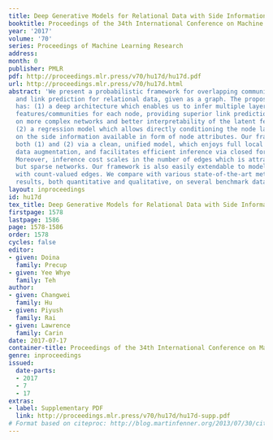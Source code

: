 ```yaml
---
title: Deep Generative Models for Relational Data with Side Information
booktitle: Proceedings of the 34th International Conference on Machine Learning
year: '2017'
volume: '70'
series: Proceedings of Machine Learning Research
address: 
month: 0
publisher: PMLR
pdf: http://proceedings.mlr.press/v70/hu17d/hu17d.pdf
url: http://proceedings.mlr.press/v70/hu17d.html
abstract: 'We present a probabilistic framework for overlapping community discovery
  and link prediction for relational data, given as a graph. The proposed framework
  has: (1) a deep architecture which enables us to infer multiple layers of latent
  features/communities for each node, providing superior link prediction performance
  on more complex networks and better interpretability of the latent features; and
  (2) a regression model which allows directly conditioning the node latent features
  on the side information available in form of node attributes. Our framework handles
  both (1) and (2) via a clean, unified model, which enjoys full local conjugacy via
  data augmentation, and facilitates efficient inference via closed form Gibbs sampling.
  Moreover, inference cost scales in the number of edges which is attractive for massive
  but sparse networks. Our framework is also easily extendable to model weighted networks
  with count-valued edges. We compare with various state-of-the-art methods and report
  results, both quantitative and qualitative, on several benchmark data sets.'
layout: inproceedings
id: hu17d
tex_title: Deep Generative Models for Relational Data with Side Information
firstpage: 1578
lastpage: 1586
page: 1578-1586
order: 1578
cycles: false
editor:
- given: Doina
  family: Precup
- given: Yee Whye
  family: Teh
author:
- given: Changwei
  family: Hu
- given: Piyush
  family: Rai
- given: Lawrence
  family: Carin
date: 2017-07-17
container-title: Proceedings of the 34th International Conference on Machine Learning
genre: inproceedings
issued:
  date-parts:
  - 2017
  - 7
  - 17
extras:
- label: Supplementary PDF
  link: http://proceedings.mlr.press/v70/hu17d/hu17d-supp.pdf
# Format based on citeproc: http://blog.martinfenner.org/2013/07/30/citeproc-yaml-for-bibliographies/
---
```

